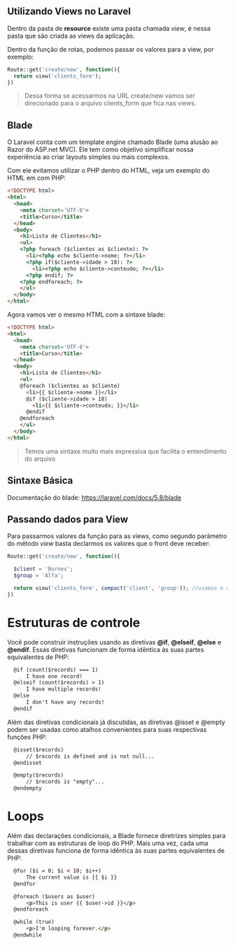 ## Utilizando Views no Laravel

Dentro da pasta de **resource** existe uma pasta chamada _view_, é nessa pasta que são criada as views da aplicação.

Dentro da função de rotas, podemos passar os valores para a view, por exemplo:

```PHP
Route::get('create/new', function(){
  return view('clients_form');
})
```

> Dessa forma se acessarmos na URL create/new vamos ser direcionado para o arquivo clients_form que fica nas views.

## Blade

O Laravel conta com um template engine chamado Blade (uma alusão ao Razor do ASP.net MVC). Ele tem como objetivo simplificar nossa experiência ao criar layouts simples ou mais complexos.

Com ele evitamos utilizar o PHP dentro do HTML, veja um exemplo do HTML em com PHP:

```HTML
<!DOCTYPE html>
<html>
  <head>
    <meta charset='UTF-8'>
    <title>Curso</title>
  </head>
  <body>
    <h1>Lista de Clientes</h1>
    <ul>
    <?php foreach ($clientes as $cliente): ?>
      <li><?php echo $cliente->nome; ?></li>
      <?php if($cliente->idade > 18): ?>
        <li><?php echo $cliente->conteudo; ?></li>
      <?php endif; ?>
    <?php endforeach; ?>
    </ul>
  </body>
</html>
```

Agora vamos ver o mesmo HTML com a sintaxe blade:

```HTML
<!DOCTYPE html>
<html>
  <head>
    <meta charset='UTF-8'>
    <title>Curso</title>
  </head>
  <body>
    <h1>Lista de Clientes</h1>
    <ul>
    @foreach ($clientes as $cliente)
      <li>{{ $cliente->nome }}</li>
      @if ($cliente->idade > 18)
        <li>{{ $cliente->conteudo; }}</li>
      @endif
    @endforeach
    </ul>
  </body>
</html>
```
> Temos uma sintaxe muito mais expressiva que facilita o entendimento do arquivo 

## Sintaxe Básica

Documentação do blade: https://laravel.com/docs/5.8/blade

## Passando dados para View

Para passarmos valores da função para as views, como segundo parâmetro do método _view_ basta declarmos os valores que o front deve receber:

```PHP
Route::get('create/new', function(){

  $client = 'Burnes';
  $group = 'Alfa';

  return view('clients_form', compact('client', 'group')); //usamos o compact para passar mais de um valor
})
```

# Estruturas de controle

Você pode construir instruções usando as diretivas **@if**, **@elseif**, **@else** e **@endif**. Essas diretivas funcionam de forma idêntica às suas partes equivalentes de PHP:

```HTML
  @if (count($records) === 1)
      I have one record!
  @elseif (count($records) > 1)
      I have multiple records!
  @else
      I don't have any records!
  @endif
```

Além das diretivas condicionais já discutidas, as diretivas @isset e @empty podem ser usadas como atalhos convenientes para suas respectivas funções PHP:

```HTML
  @isset($records)
      // $records is defined and is not null...
  @endisset

  @empty($records)
      // $records is "empty"...
  @endempty
```

# Loops

Além das declarações condicionais, a Blade fornece diretrizes simples para trabalhar com as estruturas de loop do PHP. Mais uma vez, cada uma dessas diretivas funciona de forma idêntica às suas partes equivalentes de PHP:

```HTML
  @for ($i = 0; $i < 10; $i++)
      The current value is {{ $i }}
  @endfor

  @foreach ($users as $user)
      <p>This is user {{ $user->id }}</p>
  @endforeach

  @while (true)
      <p>I'm looping forever.</p>
  @endwhile
```